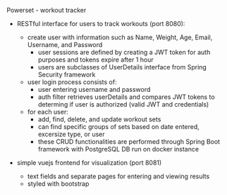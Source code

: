 Powerset - workout tracker

- RESTful interface for users to track workouts (port 8080):
  - create user with information such as Name, Weight, Age, Email, Username, and Password
     - user sessions are defined by creating a JWT token for auth purposes and tokens expire after 1 hour
     - users are subclasses of UserDetails interface from Spring Security framework
  - user login process consists of:
    - user entering username and password
    - auth filter retrieves userDetails and compares JWT tokens to determing if user is authorized (valid JWT and credentials)
  - for each user:
    - add, find, delete, and update workout sets
    - can find specific groups of sets based on date entered, excersize type, or user
    - these CRUD functionalities are performed through Spring Boot framework with PostgreSQL DB run on docker instance

- simple vuejs frontend for visualization (port 8081)
  - text fields and separate pages for entering and viewing results
  - styled with bootstrap
